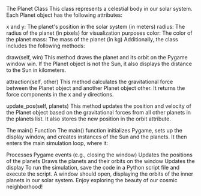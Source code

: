The Planet Class
This class represents a celestial body in our solar system. Each Planet object has the following attributes:

x and y: The planet's position in the solar system (in meters)
radius: The radius of the planet (in pixels) for visualization purposes
color: The color of the planet
mass: The mass of the planet (in kg)
Additionally, the class includes the following methods:

draw(self, win)
This method draws the planet and its orbit on the Pygame window win. If the Planet object is not the Sun, it also displays the distance to the Sun in kilometers.

attraction(self, other)
This method calculates the gravitational force between the Planet object and another Planet object other. It returns the force components in the x and y directions.

update_pos(self, planets)
This method updates the position and velocity of the Planet object based on the gravitational forces from all other planets in the planets list. It also stores the new position in the orbit attribute.

The main() Function
The main() function initializes Pygame, sets up the display window, and creates instances of the Sun and the planets. It then enters the main simulation loop, where it:

Processes Pygame events (e.g., closing the window)
Updates the positions of the planets
Draws the planets and their orbits on the window
Updates the display
To run the simulation, save the code in a Python script file and execute the script. A window should open, displaying the orbits of the inner planets in our solar system. Enjoy exploring the beauty of our cosmic neighborhood!
